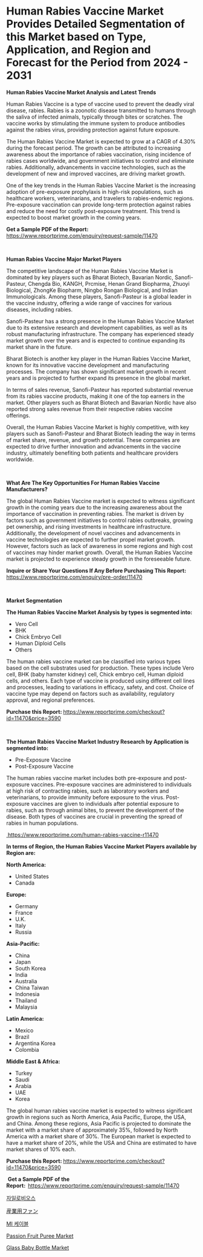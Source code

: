 <p><h1>Human Rabies Vaccine Market Provides Detailed Segmentation of this Market based on Type, Application, and Region and Forecast for the Period from 2024 - 2031</h1></p><p><strong>Human Rabies Vaccine Market Analysis and Latest Trends</strong></p>
<p><p>Human Rabies Vaccine is a type of vaccine used to prevent the deadly viral disease, rabies. Rabies is a zoonotic disease transmitted to humans through the saliva of infected animals, typically through bites or scratches. The vaccine works by stimulating the immune system to produce antibodies against the rabies virus, providing protection against future exposure.</p><p>The Human Rabies Vaccine Market is expected to grow at a CAGR of 4.30% during the forecast period. The growth can be attributed to increasing awareness about the importance of rabies vaccination, rising incidence of rabies cases worldwide, and government initiatives to control and eliminate rabies. Additionally, advancements in vaccine technologies, such as the development of new and improved vaccines, are driving market growth.</p><p>One of the key trends in the Human Rabies Vaccine Market is the increasing adoption of pre-exposure prophylaxis in high-risk populations, such as healthcare workers, veterinarians, and travelers to rabies-endemic regions. Pre-exposure vaccination can provide long-term protection against rabies and reduce the need for costly post-exposure treatment. This trend is expected to boost market growth in the coming years.</p></p>
<p><strong>Get a Sample PDF of the Report:&nbsp;</strong> <a href="https://www.reportprime.com/enquiry/request-sample/11470">https://www.reportprime.com/enquiry/request-sample/11470</a></p>
<p>&nbsp;</p>
<p><strong>Human Rabies Vaccine Major Market Players</strong></p>
<p><p>The competitive landscape of the Human Rabies Vaccine Market is dominated by key players such as Bharat Biotech, Bavarian Nordic, Sanofi-Pasteur, Chengda Bio, KANGH, Prcmise, Henan Grand Biopharma, Zhuoyi Biological, ZhongKe Biopharm, Ningbo Rongan Biological, and Indian Immunologicals. Among these players, Sanofi-Pasteur is a global leader in the vaccine industry, offering a wide range of vaccines for various diseases, including rabies. </p><p>Sanofi-Pasteur has a strong presence in the Human Rabies Vaccine Market due to its extensive research and development capabilities, as well as its robust manufacturing infrastructure. The company has experienced steady market growth over the years and is expected to continue expanding its market share in the future. </p><p>Bharat Biotech is another key player in the Human Rabies Vaccine Market, known for its innovative vaccine development and manufacturing processes. The company has shown significant market growth in recent years and is projected to further expand its presence in the global market. </p><p>In terms of sales revenue, Sanofi-Pasteur has reported substantial revenue from its rabies vaccine products, making it one of the top earners in the market. Other players such as Bharat Biotech and Bavarian Nordic have also reported strong sales revenue from their respective rabies vaccine offerings. </p><p>Overall, the Human Rabies Vaccine Market is highly competitive, with key players such as Sanofi-Pasteur and Bharat Biotech leading the way in terms of market share, revenue, and growth potential. These companies are expected to drive further innovation and advancements in the vaccine industry, ultimately benefiting both patients and healthcare providers worldwide.</p></p>
<p>&nbsp;</p>
<p><strong>What Are The Key Opportunities For Human Rabies Vaccine Manufacturers?</strong></p>
<p><p>The global Human Rabies Vaccine market is expected to witness significant growth in the coming years due to the increasing awareness about the importance of vaccination in preventing rabies. The market is driven by factors such as government initiatives to control rabies outbreaks, growing pet ownership, and rising investments in healthcare infrastructure. Additionally, the development of novel vaccines and advancements in vaccine technologies are expected to further propel market growth. However, factors such as lack of awareness in some regions and high cost of vaccines may hinder market growth. Overall, the Human Rabies Vaccine market is projected to experience steady growth in the foreseeable future.</p></p>
<p><strong>Inquire or Share Your Questions If Any Before Purchasing This Report:</strong> <a href="https://www.reportprime.com/enquiry/pre-order/11470">https://www.reportprime.com/enquiry/pre-order/11470</a></p>
<p>&nbsp;</p>
<p><strong>Market Segmentation</strong></p>
<p><strong>The Human Rabies Vaccine Market Analysis by types is segmented into:</strong></p>
<p><ul><li>Vero Cell</li><li>BHK</li><li>Chick Embryo Cell</li><li>Human Diploid Cells</li><li>Others</li></ul></p>
<p><p>The human rabies vaccine market can be classified into various types based on the cell substrates used for production. These types include Vero cell, BHK (baby hamster kidney) cell, Chick embryo cell, Human diploid cells, and others. Each type of vaccine is produced using different cell lines and processes, leading to variations in efficacy, safety, and cost. Choice of vaccine type may depend on factors such as availability, regulatory approval, and regional preferences.</p></p>
<p><strong>Purchase this Report:&nbsp;</strong><a href="https://www.reportprime.com/checkout?id=11470&price=3590">https://www.reportprime.com/checkout?id=11470&price=3590</a></p>
<p>&nbsp;</p>
<p><strong>The Human Rabies Vaccine Market Industry Research by Application is segmented into:</strong></p>
<p><ul><li>Pre-Exposure Vaccine</li><li>Post-Exposure Vaccine</li></ul></p>
<p><p>The human rabies vaccine market includes both pre-exposure and post-exposure vaccines. Pre-exposure vaccines are administered to individuals at high risk of contracting rabies, such as laboratory workers and veterinarians, to provide immunity before exposure to the virus. Post-exposure vaccines are given to individuals after potential exposure to rabies, such as through animal bites, to prevent the development of the disease. Both types of vaccines are crucial in preventing the spread of rabies in human populations.</p></p>
<p><a href="https://www.reportprime.com/human-rabies-vaccine-r11470">&nbsp;https://www.reportprime.com/human-rabies-vaccine-r11470</a></p>
<p><strong>In terms of Region, the Human Rabies Vaccine Market Players available by Region are:</strong></p>
<p>
    <p> <strong> North America: </strong>
        <ul>
            <li>United States</li>
            <li>Canada</li>
        </ul>
        </p> 
    <p> <strong> Europe: </strong>
        <ul>
            <li>Germany</li>
            <li>France</li>
            <li>U.K.</li>
            <li>Italy</li>
            <li>Russia</li>
        </ul>
        </p> 
    <p> <strong> Asia-Pacific: </strong>
        <ul>
            <li>China</li>
            <li>Japan</li>
            <li>South Korea</li>
            <li>India</li>
            <li>Australia</li>
            <li>China Taiwan</li>
            <li>Indonesia</li>
            <li>Thailand</li>
            <li>Malaysia</li>
        </ul>
        </p> 
    <p> <strong> Latin America: </strong>
        <ul>
            <li>Mexico</li>
            <li>Brazil</li>
            <li>Argentina Korea</li>
            <li>Colombia</li>
        </ul>
        </p> 
    <p> <strong> Middle East & Africa: </strong>
        <ul>
            <li>Turkey</li>
            <li>Saudi</li>
            <li>Arabia</li>
            <li>UAE</li>
            <li>Korea</li>
        </ul>
    </p>
    </p>
<p><p>The global human rabies vaccine market is expected to witness significant growth in regions such as North America, Asia Pacific, Europe, the USA, and China. Among these regions, Asia Pacific is projected to dominate the market with a market share of approximately 35%, followed by North America with a market share of 30%. The European market is expected to have a market share of 20%, while the USA and China are estimated to have market shares of 10% each.</p></p>
<p><strong>Purchase this Report: </strong><a href="https://www.reportprime.com/checkout?id=11470&price=3590">https://www.reportprime.com/checkout?id=11470&price=3590</a></p>
<p>&nbsp;<strong>Get a Sample PDF of the Report:&nbsp;&nbsp;</strong><a href="https://www.reportprime.com/enquiry/request-sample/11470">https://www.reportprime.com/enquiry/request-sample/11470</a></p>
<p><strong></strong></p>
<p><p><a href="https://medium.com/@marchall15/%EA%B8%80%EB%A1%9C%EB%B2%8C-%EC%9E%90%EC%9D%BC%EB%A1%9C%EB%B0%94%EC%9D%B4%EC%98%A4%EC%8A%A4-%EC%8B%9C%EC%9E%A5-%EA%B7%9C%EB%AA%A8-%EB%B0%8F-%EC%A0%90%EC%9C%A0%EC%9C%A8-%EB%B6%84%EC%84%9D-%EC%A0%9C%ED%92%88-%EC%9C%A0%ED%98%95-%EC%9D%91%EC%9A%A9-%EB%B6%84%EC%95%BC-%EC%A7%80%EC%97%AD%EB%B3%84-%EC%98%88%EC%B8%A1-2024-2031-96c5893a4826">자일로비오스</a></p><p><a href="https://medium.com/@stevenhuson95/%E7%94%A3%E6%A5%AD%E7%94%A8%E3%83%95%E3%82%A1%E3%83%B3%E5%B8%82%E5%A0%B4%E3%81%AE%E6%96%B0%E8%88%88%E3%83%88%E3%83%AC%E3%83%B3%E3%83%89-2024%E5%B9%B4%E3%81%8B%E3%82%892031%E5%B9%B4%E3%81%BE%E3%81%A7%E3%81%AE%E3%82%B0%E3%83%AD%E3%83%BC%E3%83%90%E3%83%AB%E3%81%AA%E5%B1%95%E6%9C%9B%E3%81%A8%E5%B0%86%E6%9D%A5%E3%81%AE%E5%B1%95%E6%9C%9B-d30a93a3bee4">産業用ファン</a></p><p><a href="https://github.com/JeromeRtyau89966/Market-Research-Report-List-2/blob/main/9744209123681.md">MI 케이블</a></p><p><a href="https://github.com/DarrenSipes1990/Market-Research-Report-List-2/blob/main/passion-fruit-puree-market.md">Passion Fruit Puree Market</a></p><p><a href="https://medium.com/@natoshajacobsk69/insights-into-glass-baby-bottle-market-share-and-competitive-landscape-for-period-from-2024-to-2031-f1492229808a">Glass Baby Bottle Market</a></p></p>